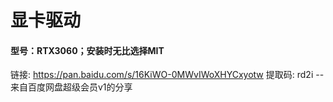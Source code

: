 # 显卡驱动

#### 		型号：RTX3060；安装时无比选择MIT

链接: https://pan.baidu.com/s/16KiWO-0MWvIWoXHYCxyotw 提取码: rd2i 
--来自百度网盘超级会员v1的分享